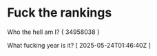 # Fuck the rankings

Who the hell am I?
{ 34958038 }

What fucking year is it?
[ 2025-05-24T01:46:40Z ]
